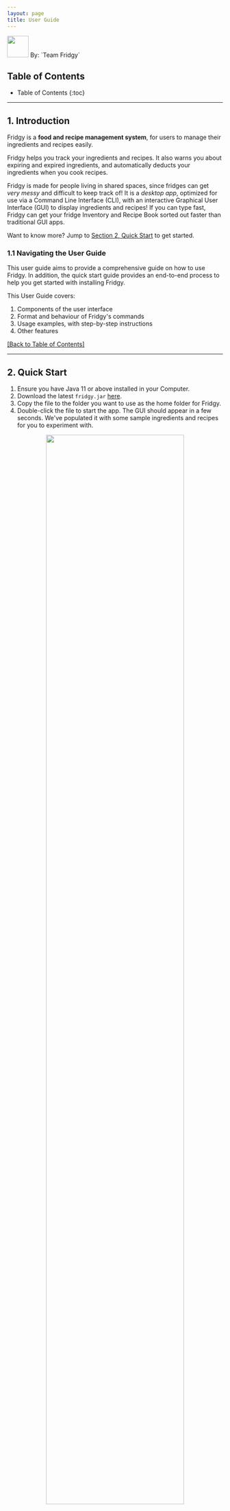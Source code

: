 ```yaml
---
layout: page
title: User Guide
---
```


<img src="images/fridge.png" width="50" id="logo" />
By: `Team Fridgy`

## Table of Contents
* Table of Contents
{:toc}

--------------------------------------------------------------------------------------------------------------------
## 1. Introduction

Fridgy is a **food and recipe management system**, for users to manage their ingredients and recipes easily.

Fridgy helps you track your ingredients and recipes. It also warns you about expiring and expired ingredients, and automatically deducts your ingredients when you cook recipes.

Fridgy is made for people living in shared spaces, since fridges can get *very messy* and difficult to keep track of!
It is a *desktop app*, optimized for use via a Command Line Interface (CLI), with an interactive Graphical User Interface (GUI) to display ingredients and recipes! If you can type fast, Fridgy can get your fridge Inventory and Recipe Book sorted out faster than traditional GUI apps.

Want to know more? Jump to [Section 2, Quick Start](#2-quick-start) to get started.

### 1.1 Navigating the User Guide

This user guide aims to provide a comprehensive guide on how to use Fridgy.
In addition, the quick start guide provides an end-to-end process to help you get started with installing Fridgy.

This User Guide covers:

1. Components of the user interface
2. Format and behaviour of Fridgy's commands
3. Usage examples, with step-by-step instructions
4. Other features

[\[Back to Table of Contents\]](#table-of-contents)

--------------------------------------------------------------------------------------------------------------------

<a name="QuickStart"></a>

## 2. Quick Start

1. Ensure you have Java 11 or above installed in your Computer.
2. Download the latest `fridgy.jar` [here](https://github.com/AY2122S1-CS2103T-W11-1/tp/releases).
3. Copy the file to the folder you want to use as the home folder for Fridgy.
4. Double-click the file to start the app. The GUI should appear in a few seconds. We've populated it with some sample ingredients and recipes for you to experiment with.

<a name="startup"></a>
<div style="text-align: center; padding-bottom: 2em">
<img src="images/startup-ss.png" width="80%" id="logo" />
<br>
<i>When you first open Fridgy, it is filled with sample ingredients and recipes</i>
</div>

#### 2.1 Tutorial

Now that Fridgy is installed, you can test out the commands — add ingredients, recipes, and more!

Let us add our first ingredient:

`add ingredient -n Grapes -q 100g -e 25-10-2022 -d Seedless grapes`

This adds an ingredient named "Grapes", with a quantity of 100g, an expiry date of 25-10-2022, and a description of "Seedless grapes".

Then, add a recipe that uses that ingredient:

`add recipe -n Grape juice -i Grapes 50g -s Mash grapes -s Strain juice`

This adds a recipe named "Grape juice", which uses 50g of grapes, with two steps of preparation.

Finally, execute the recipe:

`cook recipe 1`

You would now have 50g of Grapes left.

Now that you are ready to use Fridgy, it is time to clear the sample entries and start adding your own:

`clear ingredient`, `clear recipe`

To exit Fridgy, type `exit`, or simply close the application window.

[\[Back to Table of Contents\]](#table-of-contents)

--------------------------------------------------------------------------------------------------------------------

## 3. UI

![Ui](images/Ui layout.png)
#### 3.1 Tabs
Click the `Ingredient` or `Recipe` tab each to show the contents of the Inventory or the Recipe Book respectively.
#### 3.2 Side Bar
A scrollable window that displays all the contents of the Inventory or the Recipe Book depending on the Tab selected
by the user.
#### 3.3 Cards
A card displays the details of each item inside the Inventory or the Recipe Book depending on the tab selected. Each card
represents **one** item.
#### 3.4 CommandLine
Command Line for users to key their commands into.
#### 3.5 CommandOutput
Output of the commands keyed in by users are displayed here.
#### 3.6 MainWindow
Displays the output of `View` command, which expands each ingredient or recipe card for better visibility.

[\[Back to Table of Contents\]](#table-of-contents)

---
## 4. Features

### 4.1 Command Notations Used

- Words between `<` and`>` are parameters to be supplied by the user.

  e.g. in `add ingredient -n <name>`, `<name>` is a parameter which can be used as:<br />`add ingredient -n tomato`.

- Items in square brackets are optional.

  e.g. `add ingredient -n <name> [-d <description>]` can be used as:
     1. `add ingredient -n tomato -d from Africa` or as
     2. `add ingredient -n tomato`

  e.g. `add ingredient -n <name> -q <quantity>[<units>]` can be used as:
     1. `add ingredient -n chicken -q 2` or as
     2. `add ingredient -n chicken -q 2kg`

- Items with `…` after them can be used multiple times.

  e.g. `find ingredient <keyword>...`, can be used as:<br />`find ingredient Strawberry Milk Cheese Tomato`

[\[Back to Table of Contents\]](#table-of-contents)

### 4.2 Command Overview

#### 4.2.1 Command Flags

 Flag | Usage | Description | Compulsory? | Remarks 
---- | ------- | ----------- | ------- | ----
`-n` | `-n <name>` | Name of the ingredient or recipe | Yes | Names can only contain alphanumeric characters or spaces.
`-q` | `-q <quantity> [<unit>]` | Quantity of the ingredient | Yes | Must be a number. Can be followed by a unit of measurement (`g`, `kg`, `mg`, `l`, `ml`, `kl`). Quantities will be converted to grams or litres, and numbers rounded off to 3 decimal places.
`-i` | `-i <ingredient>...` | Ingredients used in the recipe | At least one specified | Must be a name followed by a space and a quantity. Quantity can be followed by a unit of measurement (`g`, `kg`, `mg`, `l`, `ml`, `kl`).
`-e` | `-e <expiry date>` | Expiry date of ingredients | Yes | Must be in the form DD-MM-YYYY.
`-s` | `-s <step>...` | Step used in the recipe | No | Can contain any characters or spaces. 
`-d` | `-d <description>` | Description of the recipe or ingredient | No | Can contain any characters or spaces.
`-t` | `-t <tag>...` | Tag for the ingredient | No | Can contain alphanumeric characters or spaces. There can be at most 1 space between alphanumeric characters.

[\[Back to Table of Contents\]](#table-of-contents)

#### 4.2.2 Command Summary

Action | Format
--------|------------------
[**Add Ingredient**](#441-add-ingredient) | `add ingredient -n <name> -q <quantity>[<units>] -e <expiry date> [-d <description>]`
[**Delete Ingredient**](#442-delete-ingredient) | `delete ingredient <index>...`
[**Edit Ingredient**](#443-edit-ingredient) | `edit ingredient <index> [-n <name>] [-q <quantity> [<units>]] [-e <expiry date>] [-d <description>] [-t <tags>]...`
[**Clear Ingredient**](#444-clear-ingredient) | `clear ingredient [expired]`
[**Find Ingredient**](#445-find-ingredient) | `find ingredient <keyword>...`
[**List Ingredient**](#446-list-ingredient) | `list ingredient`
[**View Ingredient**](#447-view-ingredient) | `view ingredient <index>`
[**Add Recipe**](#451-add-recipe) | `add recipe -n <name> -i <ingredient>... [-d <description>] [-s <steps>]...`
[**Delete Recipe**](#452-delete-recipe) | `delete recipe <index>...`
[**Edit Recipe**](#453-edit-recipe) | `edit recipe <index> [-n <name>] [-i <ingredient>]... [-d <description>] [-s <steps>]...`
[**Clear Recipe**](#454-clear-recipe) | `clear recipe`
[**Find Recipe**](#455-find-recipe) | `find recipe <keyword>...`
[**List Recipe**](#456-list-recipe) | `list recipe`
[**View Recipe**](#457-view-recipe) | `view recipe <index>`
[**Cook Recipe**](#458-cook-recipe) | `cook recipe <index>`

[\[Back to Table of Contents\]](#table-of-contents)

### 4.3 General Commands

#### 4.3.1 Help
**Format:**<br />
`help`

Pops out a window that leads the user to [User Guide](https://ay2122s1-cs2103t-w11-1.github.io/tp/UserGuide.html)
(You are here).

#### 4.3.2 Exit
**Format:**<br />
`exit`

Closes the window and exits the program. All your information will be saved.

[\[Back to Table of Contents\]](#table-of-contents)

### 4.4 Ingredients
This section covers commands related to Inventory management. Any command primarily interacting with ingredients will 
be here.
- Note that by default, Fridgy will sort all Ingredients by expiry dates in descending order i.e. soonest expiring
  item will be at the top.
- If 2 ingredients' expiry dates are the same, they will be sorted in alphabetical order.

#### 4.4.1 Add Ingredient

Add an ingredient to the Inventory.

**Format:**<br />
`add ingredient -n <name> -q <quantity> [<units>] -e <expiry date> [-d <description>] [-t <tags>]...`

**Example(s):**<br />
1. Minimal command flags used:<br />
Command: `add ingredient -n tomato -q 5 -e 20-02-2077`
<br />Expected Output:<br />
<img src="images/ingredientCommands/addCommand2.png" style="width:85%">
![addCommand2.png](images/ingredientCommands/addCommand2.png) <br />
   <br />
2. All command flags used:<br />
   Command: `add ingredient -n flour -d fresh -q 500g -e 27-09-2021`
   <br />Expected Output:<br />
   ![addCommand1.png](images/ingredientCommands/addCommand1.png)

<br />**Additional Information:**<br />
- Refer to the [Command Flags](#421-command-flags) table for information on each command flag.
    - Valid command flags are: `-n`, `-q`, `-d`, `-e`, `-t`
- Duplicate ingredients are not allowed. 
  - Duplicate ingredients refer to ingredients with the same name (ignoring case) and expiry date.
  - Users are allowed to keep track of ingredients with the same name (ignoring case) but different expiry dates.
- Any expired ingredients will be automatically tagged as <span style="color:GhostWhite;background-color:Crimson">expired</span>.
- Any expiring ingredients (within 7 days from current date) will be automatically tagged as <span style="color:GhostWhite;background-color:DarkOrange">expiring</span>.
- Please ensure that the ingredient names and the units used for quantities are consistent across the Inventory and the Recipe Book if you wish to
  use the [Cook Recipe](#458-cook-recipe) functionality.

[\[Back to Table of Contents\]](#table-of-contents)

#### 4.4.2 Delete Ingredient

Delete ingredient(s) from the Inventory.

**Format:**<br />
`delete ingredient <index>...`

**Example(s):**<br />
1. Command: `delete ingredient 2`
<br />Before:<br />
![deleteCommand.png](images/ingredientCommands/deleteCommand1.png)
   <br />
<br />After:<br />
![deleteCommand2.png](images/ingredientCommands/deleteCommand2.png)

<br />**Additional Information:**<br />
- An index number is required for the Command. Refer to the indexes displayed for each [Card](#33-cards) in the
  [Side Bar](#32-side-bar).
- If multiple index numbers are specified, Fridgy will delete the ingredients at all specified index numbers.

[\[Back to Table of Contents\]](#table-of-contents)

#### 4.4.3 Edit Ingredient

Edit an ingredient from the Inventory.

**Format:**<br />
`edit ingredient <index> [-n <name>] [-q <quantity> [<units>]] [-e <expiry date>] [-d <description>] [-t <tags>]...`

**Example(s):**<br />
1. Command: `edit ingredient 1 -d juicy -t jelly`
<br />Before:<br />
![editCommand1.png](images/ingredientCommands/editCommand1.png)
   <br />
<br />After:<br />
![editCommand2.png](images/ingredientCommands/editCommand2.png)

<br />**Additional Information:**<br />
- An index number is required for the Command. Refer to the indexes displayed for each [Card](#33-cards) in the
  [Side Bar](#32-side-bar).
- Refer to the [Command Flags](#421-command-flags) table for information on each command flag.
    - Valid command flags are: `-n`, `-q`, `-d`, `-e`, `-t`
- **At least one field** must be edited i.e. `edit ingredient 1` is not a valid command.
- Users are not allowed to edit an ingredient into duplicates of other ingredients.
    - Duplicate ingredients refer to ingredients with the same name (ignoring case) and expiry date.
    - Users are allowed to keep track of ingredients with the same name (ignoring case) but different expiry dates.
- Note that when editing the tags of an ingredient, all existing tags will be replaced with the new tags specified.
    - <span style="color:GhostWhite;background-color:Crimson">expired</span> and <span style="color:GhostWhite;background-color:DarkOrange">expiring</span> tags which are automatically added by Fridgy will not be affected.
    
[\[Back to Table of Contents\]](#table-of-contents)

#### 4.4.4 Clear Ingredient

Clear all the ingredients from the Inventory. Add `expired` keyword to only clear expired ingredients.

**Format:**<br />
`clear ingredient [expired]`

**Example(s):**<br />
1. Clear all ingredients:<br />
Command: `clear ingredient`
<br />Expected Output:<br />
![clearCommand.png](images/ingredientCommands/clearCommand.png)
   <br /> <br />
2. Clear expired ingredients:<br /> 
Command: `clear ingredient expired`
<br />Before:<br />
![clearCommand2.png](images/ingredientCommands/clearExpired1.png)
   <br />
<br />After:<br />
![clearCommand3.png](images/ingredientCommands/clearExpired2.png)   

[\[Back to Table of Contents\]](#table-of-contents)

#### 4.4.5 Find Ingredient

- Search for ingredient(s) from the Inventory based on user-inputted keyword(s) that match the **name** of ingredient(s).
- After a [Find Ingredient](#445-find-ingredient) command, to see the full list of ingredients again, please use a
[List Ingredient](#446-list-ingredient) command.

**Format:**<br />
`find ingredient <keyword>...`

**Example(s):**<br />
1. Command: `find ingredient banana cream`
<br />Expected Output:<br />
![findIngredient1.png](images/ingredientCommands/findIngredient.png)

<br />**Additional Information:**<br />
- Keyword(s) are separated by spaces.
  - e.g. "corn chicken beef" will be regarded as "corn", "chicken" and "beef". 
Results will show matches for any of the 3 keywords.

- Match Criteria:
    1. Matching of keyword(s) is case-insensitive.<br />
       e.g. Finding with keyword: "corn" will match with "COrN"
    2. Ingredient(s) will be matched as long as a full keyword is in its name.<br />
       e.g. Finding with keyword: "corn" will match with "cornflour" and "corn flakes" but not "apple core". <br />

[\[Back to Table of Contents\]](#table-of-contents)

#### 4.4.6 List Ingredient

Switch to Ingredient [tab](#31-tabs) and list all ingredients.

**Format:**<br />
`list ingredient`

**Example(s):**<br />
1. Command: `list ingredient`
<br />Expected Output:<br />
![listIngredient1.png](images/ingredientCommands/listIngredient.png)

[\[Back to Table of Contents\]](#table-of-contents)

#### 4.4.7 View Ingredient

Open an ingredient in the [Main Window](#36-mainwindow).

**Format:**<br />
`view ingredient <index>`

**Example(s):**<br />
1. Command: `view ingredient 3`
<br />Expected Output:<br />
![viewCommand1.png](images/ingredientCommands/viewIngredient.png)

<br />**Additional Information:**<br />
- An index number is required for the Command. Refer to the indexes displayed for each [Card](#33-cards) in the
  [Side Bar](#32-side-bar).

[\[Back to Table of Contents\]](#table-of-contents)
  
### 4.5 Recipes
This sections covers commands related to Recipe Book management. Any command primarily interacting with recipes will
be here.

#### 4.5.1 Add Recipe

Add a recipe to the Recipe Book.

**Format:**<br />
`add recipe -n <name> -i <ingredient>... [-d <description>] [-s <steps>]...`

**Example(s):**<br />
1. Minimal command flags used:<br /> 
Command: `add recipe -n pasta -i tomato 2 -i linguine 50g`
<br />Expected Output:<br />
![addRecipe1.png](images/recipeCommands/addRecipe1.png)
<br /> <br />
2. All command flags used:<br />
Command:`add recipe -n Grilled Lamb Chop with Mint Puree -i Mint 5g -i Lamb Chops 1kg -i Butter 20g -i Garlic 20g -s Season
the lamb chops with salt and pepper. -s Grill the lamb chops over medium high heat until cooked with butter.
-s Blend the mint with garlic to make a puree. -s Leave the lamb chops to rest for 5min. -s Serve with mint puree.
-d Juicy lamb chops served medium rare with a refreshing mint puree.`
<br />Expected Output:<br />
![addRecipe2.png](images/recipeCommands/addRecipe2.png)
   
<br />**Additional Information:**<br />
- Refer to the [Command Flags](#421-command-flags) table for information on each command flag.
    - Valid command flags are: `-n`, `-i`, `-s`, `-d`
- Duplicate recipes are not allowed.
  - Duplicate recipes refer to recipes with the same name (ignoring case).
- Recipe ingredients will be highlighted <span style="color:GhostWhite;background-color:Crimson">red</span> if they are missing or expired.  

[\[Back to Table of Contents\]](#table-of-contents)

#### 4.5.2 Delete Recipe

Delete recipe(s) from the Recipe Book.

**Format:**<br />
`delete recipe <index>...`

**Example(s):**<br />
1. Command: `delete recipe 4`
<br />Before:<br />
![deleteRecipe1.png](images/recipeCommands/deleteRecipe1.png)
   <br />
<br />After:<br />
![deleteRecipe2.png](images/recipeCommands/deleteRecipe2.png)

<br />**Additional Information:**<br />
- An index number is required for the Command. Refer to the indexes displayed for each [Card](#33-cards) in the
  [Side Bar](#32-side-bar).
- If multiple index numbers are specified, Fridgy will delete the recipes at all specified index numbers.

[\[Back to Table of Contents\]](#table-of-contents)
 
#### 4.5.3 Edit Recipe

Edit a recipe from the Recipe Book.

**Format**:<br /> 
`edit recipe <index> [-n <name>] [-i <ingredient>]... [-d <description>] [-s <steps>]...`

**Example(s):**<br />
1. Command: `edit recipe 2 -i pork knuckle 5kg -i apple juice 1l`
<br />Before:<br />
![editRecipe1.png](images/recipeCommands/editRecipe1.png)
   <br/>
<br />After:<br />
![editRecipe2.png](images/recipeCommands/editRecipe2.png)

<br />**Additional Information:**<br />
- An index number is required for the Command. Refer to the indexes displayed for each [Card](#33-cards) in the
  [Side Bar](#32-side-bar).
- Refer to the [Command Flags](#421-command-flags) table for information on each command flag.
    - Valid command flags are: `-n`, `-i`, `-s`, `-d`
- **At least one field** must be edited i.e. `edit recipe 1` is not a valid command.
- Users are not allowed to edit a recipe into duplicates of other recipes.
  - Duplicate recipes refer to recipes with the same name (ignoring case).
- Note that when editing ingredients or steps, all existing ingredients or steps will be overwritten with the new
  ingredients or steps specified.

[\[Back to Table of Contents\]](#table-of-contents)

#### 4.5.4 Clear Recipe

Clear all recipes from the Recipe Book.

**Format:**<br />
`clear recipe`

**Example(s):**<br />
1. Command: `clear recipe`
<br />Expected Output: <br />
![clearRecipe.png](images/recipeCommands/clearRecipe.png)

[\[Back to Table of Contents\]](#table-of-contents)

#### 4.5.5 Find Recipe

- Search for recipe(s) from the Recipe Book based on user-inputted keyword(s) that match the name of recipe(s).
- After a [Find Recipe](#455-find-recipe) command, to see the full list of recipes again, 
please use a [List Recipe](#456-list-recipe) command.

**Format:**<br />:
`find recipe <keyword>...`

**Example(s):**<br />
1. Command: `find recipe chop sag`
   <br />Expected Output:<br />
   ![findRecipe.png](images/recipeCommands/findRecipe.png)

<br />**Additional Information:**<br />
- Keyword(s) are separated by spaces.
    - e.g. "corn chicken beef" will be regarded as "corn", "chicken" and "beef".
      Results will show matches for any of the 3 keywords.

- Match Criteria:
    1. Matching of keyword(s) is case-insensitive.<br />
       e.g. Finding with keyword: "corn" will match with "COrN"
    2. Ingredient(s) will be matched as long as a full keyword is in its name.<br />
       e.g. Finding with keyword: "corn" will match with "cornflour" and "corn flakes" but not "apple core". <br />

[\[Back to Table of Contents\]](#table-of-contents)

#### 4.5.6 List Recipe

Switch to Recipe [tab](#31-tabs) and list all recipes.

**Format:**<br />
`list recipe`

**Example(s):**<br />
1. Command: `list recipe`
<br /> Expected Output:<br />
![listRecipe.png](images/recipeCommands/listRecipe.png)

[\[Back to Table of Contents\]](#table-of-contents)

#### 4.5.7 View Recipe

Open a detailed view of a recipe in the [Main Window](#36-mainwindow).

**Format:**<br />
`view recipe <index>`

**Example(s):**<br />
1. Command: `view recipe 6`
   <br />Expected Output:<br />
   ![viewRecipe.png](images/recipeCommands/viewRecipe.png)

<br />**Additional Information:**<br />
- An index number is required for the Command. Refer to the indexes displayed for each [Card](#33-cards) in the
  [Side Bar](#32-side-bar).

[\[Back to Table of Contents\]](#table-of-contents)

#### 4.5.8 Cook Recipe

Cook a recipe and deduct the ingredients required by the chosen recipe from the Inventory.

**Format:**<br />
`cook recipe <index>`

**Example(s):**<br />
1. `cook recipe 6`
<br />Before:<br />
![cookRecipe1.png](images/recipeCommands/cookRecipe1.png)
   <br />
<br />After:<br />
![cookRecipe2.png](images/recipeCommands/cookRecipe2.png)
   <br />
<br />Changes in Ingredients:<br />
![cookRecipe3.png](images/recipeCommands/cookRecipe3.png)

<br />**Additional Information:**<br />
- An index number is required for the Command. Refer to the indexes displayed for each [Card](#33-cards) in the
  [Side Bar](#32-side-bar).
- By default, Fridgy will use ingredients that are closest to expiry first when cooking a recipe.

[\[Back to Table of Contents\]](#table-of-contents)

---
## 5. Glossary

| Term | Definition |
|-----| -----|
| Alphanumeric | Containing alphabets (A to Z) or numbers (0 to 9) only. |
| Inventory | A list of ingredients stored and tracked by Fridgy. |
| Recipe Book | A list of recipes stored and tracked by Fridgy. |
| Command Line Interface | A means for a user to interact with an application through typing text commands. |
| Command Flag | A way to specify input options for a Command Line Interface-based application. |
| Graphical User Interface | A means for a user to interact with an application through pictorial icons such as buttons etc. |

[\[Back to Table of Contents\]](#table-of-contents)
